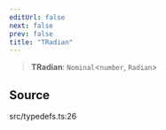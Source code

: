 ```yaml
---
editUrl: false
next: false
prev: false
title: "TRadian"
---
```


> **TRadian**: `Nominal`\<`number`, `Radian`\>

## Source

src/typedefs.ts:26
